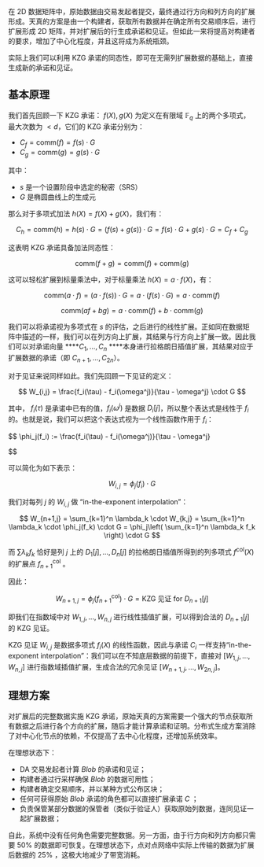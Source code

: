 在 2D 数据矩阵中，原始数据由交易发起者提交，最终通过行方向和列方向的扩展形成。天真的方案是由一个构建者，获取所有数据并在确定所有交易顺序后，进行扩展形成 2D 矩阵，并对扩展后的行生成承诺和见证。但如此一来将提高对构建者的要求，增加了中心化程度，并且这将成为系统瓶颈。

实际上我们可以利用 KZG 承诺的同态性，即可在无需列扩展数据的基础上，直接生成新的承诺和见证。

## 基本原理

我们首先回顾一下 KZG 承诺： $f(X), g(X)$ 为定义在有限域 $\mathbb{F}_q$ 上的两个多项式，最大次数为 $< d$，它们的 KZG 承诺分别为：

- $C_f = \text{comm}(f) = f(s) \cdot G$
- $C_g = \text{comm}(g) = g(s) \cdot G$

其中：

- $s$ 是一个设置阶段中选定的秘密（SRS）
- $G$ 是椭圆曲线上的生成元

那么对于多项式加法 $h(X) = f(X) + g(X)$，我们有：

$$
C_h = \text{comm}(h) = h(s) \cdot G = (f(s) + g(s)) \cdot G = f(s)\cdot G + g(s)\cdot G = C_f + C_g
$$

这表明 KZG 承诺具备加法同态性：

$$
\text{comm}(f + g) = \text{comm}(f) + \text{comm}(g)
$$

这可以轻松扩展到标量乘法中，对于标量乘法 $h(X) = a \cdot f(X)$，有：

$$
\text{comm}(a \cdot f) = (a \cdot f(s)) \cdot G = a \cdot (f(s) \cdot G) = a \cdot \text{comm}(f)
$$

$$
\text{comm}(af + bg) = a \cdot \text{comm}(f) + b \cdot \text{comm}(g)
$$

我们可以将承诺视为多项式在 $s$ 的评估，之后进行的线性扩展。正如同在数据矩阵中描述的一样，我们可以在列方向上扩展，其结果与行方向上扩展一致。因此我们可以对承诺向量 ****$C_1, \dots, C_n$ ****本身进行拉格朗日插值扩展，其结果对应于扩展数据的承诺（即 $C_{n+1}, \dots, C_{2n}$）。

对于见证来说同样如此。我们先回顾一下见证的定义：

$$
W_{i,j} = \frac{f_i(\tau) - f_i(\omega^j)}{\tau - \omega^j} \cdot G
$$

其中， $f_i(\tau)$ 是承诺中已有的值，$f_i(\omega^j)$ 是数据 $D_i[j]$，所以整个表达式是线性于 $f_i$ 的。也就是说，我们可以把这个表达式视为一个线性函数作用于 $f_i$：

$$
\phi_j(f_i) := \frac{f_i(\tau) - f_i(\omega^j)}{\tau - \omega^j}

$$

可以简化为如下表示：

$$
W_{i,j} = \phi_j(f_i) \cdot G
$$

我们对每列 $j$ 的 $W_{i,j}$ 做 “in-the-exponent interpolation”：

$$
W_{n+1,j} = \sum_{k=1}^n \lambda_k \cdot W_{k,j} = \sum_{k=1}^n \lambda_k \cdot \phi_j(f_k) \cdot G = \phi_j\left( \sum_{k=1}^n \lambda_k f_k \right) \cdot G
$$

而 $\sum \lambda_k f_k$ 恰好是列 $j$ 上的 $D_1[j], \dots, D_n[j]$ 的拉格朗日插值所得到的列多项式 $f^{\text{col}}(X)$ 的扩展点 $f^{\text{col}}_{n+1}$ 。

因此：

$$
W_{n+1,j} = \phi_j(f^{\text{col}}_{n+1}) \cdot G = \text{KZG 见证 for } D_{n+1}[j]
$$

即我们在指数域中对 $W_{1,j},\dots,W_{n,j}$ 进行线性插值扩展，可以得到合法的 $D_{n+1}[j]$ 的 KZG 见证。

KZG 见证 $W_{i,j}$ 是数据多项式 $f_i(X)$ 的线性函数，因此与承诺 $C_i$ 一样支持“in-the-exponent interpolation”：我们可以在不知底层数据的前提下，直接对 $[W_{1,j}, \dots, W_{n,j}]$ 进行指数域插值扩展，生成合法的冗余见证 $[W_{n+1,j}, \dots, W_{2n,j}]$。

## 理想方案

对扩展后的完整数据实施 KZG 承诺，原始天真的方案需要一个强大的节点获取所有数据之后进行各个方向的扩展，随后才能计算承诺和证明。分布式生成方案消除了对中心化节点的依赖，不仅提高了去中心化程度，还增加系统效率。

在理想状态下：

- DA 交易发起者计算 $Blob$ 的承诺和见证；
- 构建者通过行采样确保 $Blob$ 的数据可用性；
- 构建者确定交易顺序，并以某种方式公布区块；
- 任何可获得原始 $Blob$ 承诺的角色都可以直接扩展承诺 $C$ ；
- 负责保管某部分数据的保管者（类似于验证人）获取原始列数据，连同见证一起扩展数据；

自此，系统中没有任何角色需要完整数据。另一方面，由于行方向和列方向都只需要 50% 的数据即可恢复。在理想状态下，点对点网络中实际上传输的数据为扩展后数据的 25% ，这极大地减少了带宽消耗。